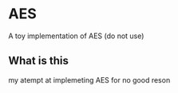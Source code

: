 # AES
A toy implementation of AES (do not use)

## What is this

my atempt at implemeting AES for no good reson
